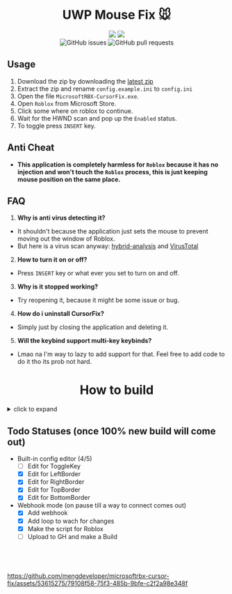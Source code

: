 <div align="center">
<h1 id="roblox-mouse-fix">UWP Mouse Fix 🐭</h1>
<img src="https://img.shields.io/github/downloads/Roblox-Thot/UWPMouseFix/total.svg?style=for-the-badge"> <img src="https://img.shields.io/github/last-commit/Roblox-Thot/UWPMouseFix?style=for-the-badge"><br>
<img alt="GitHub issues" src="https://img.shields.io/github/issues-raw/Roblox-Thot/UWPMouseFix?style=for-the-badge"> <img alt="GitHub pull requests" src="https://img.shields.io/github/issues-pr-raw/Roblox-thot/UWPMouseFix?style=for-the-badge">
</div>

## Usage
1. Download the zip by downloading the [latest zip](https://github.com/Roblox-Thot/microsoftrbx-cursor-fix/releases/latest)
2. Extract the zip and rename `config.example.ini` to `config.ini`
3. Open the file `MicrosoftRBX-CursorFix.exe`.
4. Open `Roblox` from Microsoft Store.
5. Click some where on roblox to continue.
6. Wait for the HWND scan and pop up the `Enabled` status.
7. To toggle press `INSERT` key.

## Anti Cheat
- **This application is completely harmless for `Roblox` because it has no injection and won't touch the `Roblox` process, this is just keeping mouse position on the same place.**

## FAQ
1. **Why is anti virus detecting it?**
- It shouldn't because the application just sets the mouse to prevent moving out the window of Roblox.
- But here is a virus scan anyway: [hybrid-analysis](https://www.hybrid-analysis.com/sample/13d8444374f058ec2a9d286e253910f93ceef0e73d05e10909138c41f9e6cfad) and [VirusTotal](https://www.virustotal.com/gui/file-analysis/MzM0YjA4MmQwNTI4YjEyMmFmMzdkOWI5NmYyNWQ5NzE6MTY4NzE0Njk2Mw==)

2. **How to turn it on or off?**
- Press `INSERT` key or what ever you set to turn on and off.

3. **Why is it stopped working?**
- Try reopening it, because it might be some issue or bug.

4. **How do i uninstall CursorFix?**
- Simply just by closing the application and deleting it.

5. **Will the keybind support multi-key keybinds?**
- Lmao na I'm way to lazy to add support for that.  Feel free to add code to do it tho its prob not hard.

<div align="center">
<h1 id="roblox-mouse-fix">How to build</h1>
</div>
<details>
  <summary>click to expand</summary>
  <blockquote>
    To build you will need to download <a href="https://github.com/brofield/simpleini">simpleini</a> and import SimpleIni.h and ConvertUTF.h into a Lib folder<br>
    and setup <a href="https://www.boost.org/">Boost Library</a> if you want to build the Webhook script<br>
    It should then be able to build.<br>
    If you want the blank config its at <a href="/config.example.ini">config.example.ini</a><br>
  </blockquote>
</details>

## Todo Statuses (once 100% new build will come out)
- Built-in config editor (4/5)
  - [ ] Edit for ToggleKey
  - [x] Edit for LeftBorder
  - [x] Edit for RightBorder
  - [x] Edit for TopBorder
  - [x] Edit for BottomBorder

- Webhook mode (on pause till a way to connect comes out)
  - [x] Add webhook
  - [x] Add loop to wach for changes
  - [x] Make the script for Roblox
  - [ ] Upload to GH and make a Build

## ­
https://github.com/mengdeveloper/microsoftrbx-cursor-fix/assets/53615275/79108f58-75f3-485b-9bfe-c2f2a98e348f
